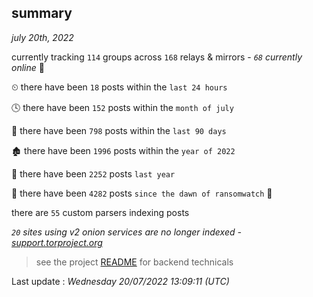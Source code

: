 
## summary
_july 20th, 2022_

currently tracking `114` groups across `168` relays & mirrors - _`68` currently online_ 📡

⏲ there have been `18` posts within the `last 24 hours`

🕓 there have been `152` posts within the `month of july`

📅 there have been `798` posts within the `last 90 days`

🏚 there have been `1996` posts within the `year of 2022`

🚀 there have been `2252` posts `last year`

🦕 there have been `4282` posts `since the dawn of ransomwatch` 🐣

there are `55` custom parsers indexing posts

_`20` sites using v2 onion services are no longer indexed - [support.torproject.org](https://support.torproject.org/onionservices/v2-deprecation/)_

> see the project [README](https://github.com/jmousqueton/ransomwatch#readme) for backend technicals



Last update : _Wednesday 20/07/2022 13:09:11 (UTC)_

